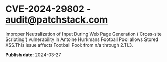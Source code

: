 # CVE-2024-29802 - audit@patchstack.com

Improper Neutralization of Input During Web Page Generation ('Cross-site Scripting') vulnerability in Antoine Hurkmans Football Pool allows Stored XSS.This issue affects Football Pool: from n/a through 2.11.3.



**Publish date:** 2024-03-27
